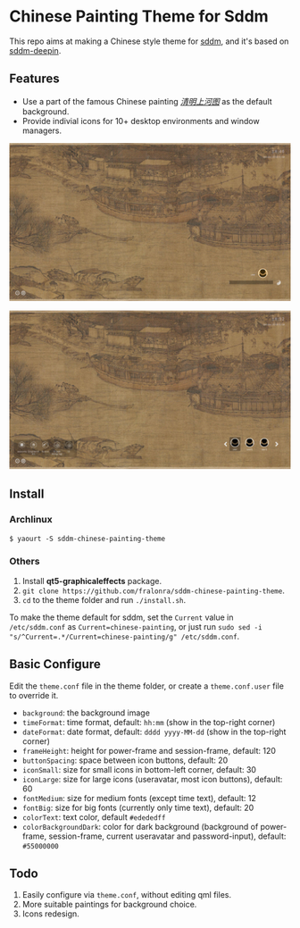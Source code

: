 # Chinese Painting Theme for Sddm

This repo aims at making a Chinese style theme for [sddm](https://github.com/sddm/sddm), and it's based on [sddm-deepin](https://github.com/Match-Yang/sddm-deepin).

## Features

* Use a part of the famous Chinese painting *[清明上河图](https://en.wikipedia.org/wiki/Along_the_River_During_the_Qingming_Festival)* as the default background.
* Provide indivial icons for 10+ desktop environments and window managers.

![screenshot](/doc/screenshot.jpg)

![screenshot1](/doc/screenshot1.jpg)

## Install

### Archlinux
```
$ yaourt -S sddm-chinese-painting-theme
```
### Others
1. Install **qt5-graphicaleffects** package.
2. `git clone https://github.com/fralonra/sddm-chinese-painting-theme`.
3. `cd` to the theme folder and run `./install.sh`.

To make the theme default for sddm, set the `Current` value in `/etc/sddm.conf` as `Current=chinese-painting`, or just run `sudo sed -i "s/^Current=.*/Current=chinese-painting/g" /etc/sddm.conf`.

## Basic Configure
Edit the `theme.conf` file in the theme folder, or create a `theme.conf.user` file to override it.
* `background`: the background image
* `timeFormat`: time format, default: `hh:mm` (show in the top-right corner)
* `dateFormat`: date format, default: `dddd yyyy-MM-dd` (show in the top-right corner)
* `frameHeight`: height for power-frame and session-frame, default: 120
* `buttonSpacing`: space between icon buttons, default: 20
* `iconSmall`: size for small icons in bottom-left corner, default: 30
* `iconLarge`: size for large icons (useravatar, most icon buttons), default: 60
* `fontMedium`: size for medium fonts (except time text), default: 12
* `fontBig`: size for big fonts (currently only time text), default: 20
* `colorText`: text color, default `#edededff`
* `colorBackgroundDark`: color for dark background (background of power-frame, session-frame, current useravatar and password-input), default: `#55000000`

## Todo
1. Easily configure via `theme.conf`, without editing qml files.
2. More suitable paintings for background choice.
3. Icons redesign.
